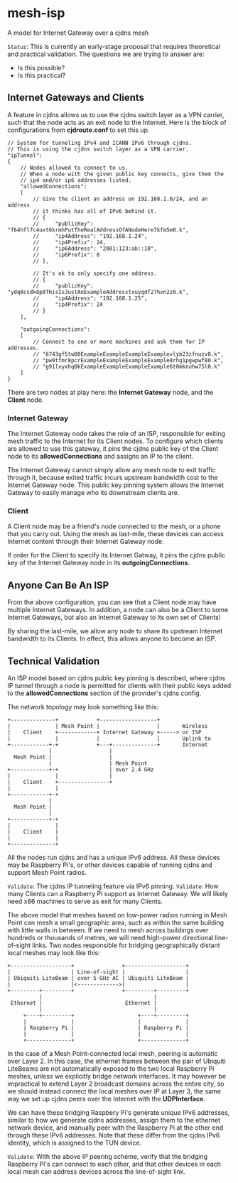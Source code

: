 # mesh-isp
A model for Internet Gateway over a cjdns mesh

`Status`: This is currently an early-stage proposal that requires theoretical and practical validation. The questions we are trying to answer are:

* Is this possible?
* Is this practical?

## Internet Gateways and Clients

A feature in cjdns allows us to use the cjdns switch layer as a VPN carrier, such that the node acts as an exit node to the Internet. Here is the block of configurations from **cjdroute.conf** to set this up.

```
// System for tunneling IPv4 and ICANN IPv6 through cjdns.
// This is using the cjdns switch layer as a VPN carrier.
"ipTunnel":
{
    // Nodes allowed to connect to us.
    // When a node with the given public key connects, give them the
    // ip4 and/or ip6 addresses listed.
    "allowedConnections":
    [
        // Give the client an address on 192.168.1.0/24, and an address
        // it thinks has all of IPv6 behind it.
        // {
        //     "publicKey": "f64hfl7c4uxt6krmhPutTheRealAddressOfANodeHere7kfm5m0.k",
        //     "ip4Address": "192.168.1.24",
        //     "ip4Prefix": 24,
        //     "ip6Address": "2001:123:ab::10",
        //     "ip6Prefix": 0
        // },

        // It's ok to only specify one address.
        // {
        //     "publicKey": "ydq8csdk8p8ThisIsJustAnExampleAddresstxuyqdf27hvn2z0.k",
        //     "ip4Address": "192.168.1.25",
        //     "ip4Prefix": 24
        // }
    ],

    "outgoingConnections":
    [
        // Connect to one or more machines and ask them for IP addresses.
        // "6743gf5tw80ExampleExampleExampleExamplevlyb23zfnuzv0.k",
        // "pw9tfmr8pcrExampleExampleExampleExample8rhg1pgwpwf80.k",
        // "g91lxyxhq0kExampleExampleExampleExample6t0mknuhw75l0.k"
    ]
}
```

There are two nodes at play here: the **Internet Gateway** node, and the **Client** node.

### Internet Gateway

The Internet Gateway node takes the role of an ISP, responsible for exiting mesh traffic to the Internet for its Client nodes. To configure which clients are allowed to use this gateway, it pins the cjdns public key of the Client node to its **allowedConnections** and assigns an IP to the client.

The Internet Gateway cannot simply allow any mesh node to exit traffic through it, because exited traffic incurs upstream bandwidth cost to the Internet Gateway node. This public key pinning system allows the Internet Gateway to easily manage who its downstream clients are.

### Client

A Client node may be a friend's node connected to the mesh, or a phone that you carry out. Using the mesh as last-mile, these devices can access Internet content through their Internet Gateway node.

If order for the Client to specify its Internet Gatway, it pins the cjdns public key of the Internet Gateway node in its **outgoingConnections**.

## Anyone Can Be An ISP

From the above configuration, you can see that a Client node may have multiple Internet Gateways. In addition, a node can also be a Client to some Internet Gateways, but also an Internet Gateway to its own set of Clients!

By sharing the last-mile, we allow any node to share its upstream Internet bandwidth to its Clients. In effect, this allows anyone to become an ISP.

## Technical Validation

An ISP model based on cjdns public key pinning is described, where cjdns IP tunnel through a node is permitted for clients with their public keys added to the **allowedConnections** section of the provider's cjdns config.

The network topology may look something like this:

```
+--------------+            +------------------+
|              | Mesh Point |                  |       Wireless
|    Client    +------------+ Internet Gateway +-----> or ISP
|              |            |                  |       Uplink to
+------------+-+            +---+--------------+       Internet
             |                  |
  Mesh Point |                  |
             |                  | Mesh Point
+------------+-+                | over 2.4 GHz
|              |                |
|    Client    +----------------+
|              |
+------------+-+
             |
  Mesh Point |
             |
+------------+-+
|              |
|    Client    |
|              |
+--------------+
```

All the nodes run cjdns and has a unique IPv6 address. All these devices may be Raspberry Pi's, or other devices capable of running cjdns and support Mesh Point radios.

`Validate`: The cjdns IP tunneling feature via IPv6 pinning.
`Validate`: How many Clients can a Raspberry Pi support as Internet Gateway. We will likely need x86 machines to serve as exit for many Clients.

The above model that meshes based on low-power radios running in Mesh Point can mesh a small geographic area, such as within the same building with little walls in between. If we need to mesh across buildings over hundreds or thousands of metres, we will need high-power directional line-of-sight links. Two nodes responsible for bridging geographically distant local meshes may look like this:

```
+-------------------+               +-------------------+
|                   | Line-of-sight |                   |
| Ubiquiti LiteBeam | over 5 GHz AC | Ubiquiti LiteBeam |
|                   |<------------->|                   |
+---------+---------+               +---------+---------+
          |                                   |
 Ethernet |                          Ethernet |
          |                                   |
     +----+---------+                    +----+---------+
     |              |                    |              |
     | Raspberry Pi |                    | Raspberry Pi |
     |              |                    |              |
     +--------------+                    +--------------+
```

In the case of a Mesh Point-connected local mesh, peering is automatic over Layer 2. In this case, the ethernet frames between the pair of Ubiquiti LiteBeams are not automatically exposed to the two local Raspberry Pi meshes, unless we explicitly bridge network interfaces. It may however be impractical to extend Layer 2 broadcast domains across the entire city, so we should instead connect the local meshes over IP at Layer 3, the same way we set up cjdns peers over the Internet with the **UDPInterface**.

We can have these bridging Raspbery Pi's generate unique IPv6 addresses, similar to how we generate cjdns addresses, assign them to the ethernet network device, and manually peer with the Raspberry Pi at the other end through these IPv6 addresses. Note that these differ from the cjdns IPv6 identity, which is assigned to the TUN device.

`Validate`: With the above IP peering scheme, verify that the bridging Raspberry Pi's can connect to each other, and that other devices in each local mesh can address devices across the line-of-sight link.
